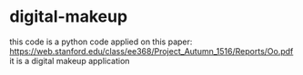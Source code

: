 # digital-makeup
this code is a python code applied on this paper: https://web.stanford.edu/class/ee368/Project_Autumn_1516/Reports/Oo.pdf
it is a digital makeup application

